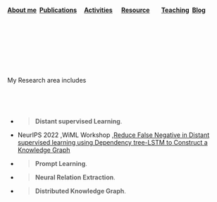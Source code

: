 #### [About me](./README.html)&nbsp; [Publications](./Publications.html)&nbsp; &nbsp; &nbsp;[Activities](./Activities.html)&nbsp; &nbsp; &nbsp; [Resource](./Resource.html)&nbsp; &nbsp; &nbsp;  &nbsp; [Teaching](./teaching.html)&nbsp; [Blog](./blog.html)&nbsp;

<p>&nbsp;</p>
<p>&nbsp;</p>
<p>&nbsp;</p>
<p>&nbsp;</p>
My Research area includes 
<p>&nbsp;</p>
<p>&nbsp;</p>

- >**Distant supervised Learning**.
- NeurIPS 2022 ,WiML Workshop ,[Reduce False Negative in Distant supervised learning using Dependency tree-LSTM to Construct a  Knowledge Graph](https://sites.google.com/view/wiml2022/program) 
- >**Prompt Learning**.
- >**Neural Relation Extraction**. 
- >**Distributed Knowledge Graph**. 







